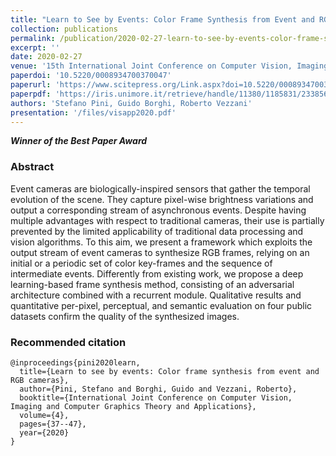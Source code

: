 ```yaml
---
title: "Learn to See by Events: Color Frame Synthesis from Event and RGB Cameras"
collection: publications
permalink: /publication/2020-02-27-learn-to-see-by-events-color-frame-synthesis-from-event-and-rgb-cameras
excerpt: ''
date: 2020-02-27
venue: '15th International Joint Conference on Computer Vision, Imaging and Computer Graphics Theory and Applications (VISIGRAPP)'
paperdoi: '10.5220/0008934700370047'
paperurl: 'https://www.scitepress.org/Link.aspx?doi=10.5220/0008934700370047'
paperpdf: 'https://iris.unimore.it/retrieve/handle/11380/1185831/233856/VISAPP20_.pdf'
authors: 'Stefano Pini, Guido Borghi, Roberto Vezzani'
presentation: '/files/visapp2020.pdf'
---
```

***Winner of the Best Paper Award*** 

### Abstract
Event cameras are biologically-inspired sensors that gather the temporal evolution of the scene. They capture 
pixel-wise brightness variations and output a corresponding stream of asynchronous events. Despite having multiple 
advantages with respect to traditional cameras, their use is partially prevented by the limited applicability of 
traditional data processing and vision algorithms. To this aim, we present a framework which exploits the output 
stream of event cameras to synthesize RGB frames, relying on an initial or a periodic set of color key-frames and the 
sequence of intermediate events. Differently from existing work, we propose a deep learning-based frame synthesis 
method, consisting of an adversarial architecture combined with a recurrent module. Qualitative results and 
quantitative per-pixel, perceptual, and semantic evaluation on four public datasets confirm the quality of the 
synthesized images.

### Recommended citation
```
@inproceedings{pini2020learn,
  title={Learn to see by events: Color frame synthesis from event and RGB cameras},
  author={Pini, Stefano and Borghi, Guido and Vezzani, Roberto},
  booktitle={International Joint Conference on Computer Vision, Imaging and Computer Graphics Theory and Applications},
  volume={4},
  pages={37--47},
  year={2020}
}
```
